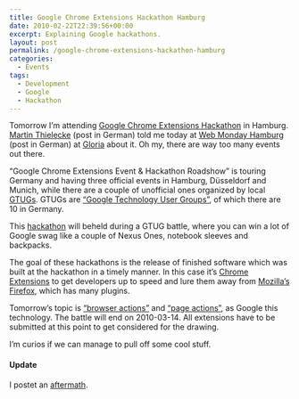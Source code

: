 ```yaml
---
title: Google Chrome Extensions Hackathon Hamburg
date: 2010-02-22T22:39:56+00:00
excerpt: Explaining Google hackathons.
layout: post
permalink: /google-chrome-extensions-hackathon-hamburg
categories:
  - Events
tags:
  - Development
  - Google
  - Hackathon
---
```

Tomorrow I’m attending [Google Chrome Extensions Hackathon](https://sites.google.com/site/gchromeevent/home) in Hamburg. [Martin Thielecke](https://www.mthie.com/) (post in German) told me today at [Web Monday Hamburg](http://www.webmontag-hamburg.de/) (post in German) at [Gloria](https://www.yelp.com/biz/gloria-hamburg-2) about it. Oh my, there are way too many events out there.

“Google Chrome Extensions Event & Hackathon Roadshow” is touring Germany and having three official events in Hamburg, Düsseldorf and Munich, while there are a couple of unofficial ones organized by local [GTUGs](https://developers.google.com/groups/directory/). GTUGs are [“Google Technology User Groups”](https://developers.google.com/groups/directory/), of which there are 10 in Germany.

This [hackathon](https://en.wikipedia.org/wiki/Hackathon) will beheld during a GTUG battle, where you can win a lot of Google swag like a couple of Nexus Ones, notebook sleeves and backpacks.

The goal of these hackathons is the release of finished software which was built at the hackathon in a timely manner. In this case it’s [Chrome Extensions](https://chrome.google.com/webstore/category/extensions) to get developers up to speed and lure them away from [Mozilla’s Firefox](https://www.mozilla.org/en-US/firefox/new/), which has many plugins.

Tomorrow’s topic is [“browser actions”](https://developer.chrome.com/extensions/browserAction) and [“page actions”](https://developer.chrome.com/extensions/pageAction), as Google this technology. The battle will end on 2010-03-14. All extensions have to be submitted at this point to get considered for the drawing.

I’m curios if we can manage to pull off some cool stuff.

#### Update

I postet an [aftermath](/google-chrome-extensions-hackathon-hamburg-aftermath).